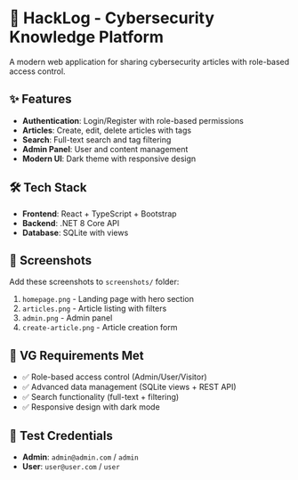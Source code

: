 # 🚀 HackLog - Cybersecurity Knowledge Platform

A modern web application for sharing cybersecurity articles with role-based access control.

## ✨ Features
- **Authentication**: Login/Register with role-based permissions
- **Articles**: Create, edit, delete articles with tags
- **Search**: Full-text search and tag filtering
- **Admin Panel**: User and content management
- **Modern UI**: Dark theme with responsive design

## 🛠 Tech Stack
- **Frontend**: React + TypeScript + Bootstrap
- **Backend**: .NET 8 Core API
- **Database**: SQLite with views



## 📸 Screenshots
Add these screenshots to `screenshots/` folder:
1. `homepage.png` - Landing page with hero section
2. `articles.png` - Article listing with filters
3. `admin.png` - Admin panel
4. `create-article.png` - Article creation form

## 🎯 VG Requirements Met
- ✅ Role-based access control (Admin/User/Visitor)
- ✅ Advanced data management (SQLite views + REST API)
- ✅ Search functionality (full-text + filtering)
- ✅ Responsive design with dark mode

## 🔑 Test Credentials
- **Admin**: `admin@admin.com` / `admin`
- **User**: `user@user.com` / `user`

